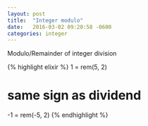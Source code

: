 ```yaml
---
layout: post
title:  "Integer modulo"
date:   2016-03-02 09:20:58 -0600
categories: integer
---
```

Modulo/Remainder of integer division

{% highlight elixir %}
1 = rem(5, 2)

# same sign as dividend
-1 = rem(-5, 2)
{% endhighlight %}
